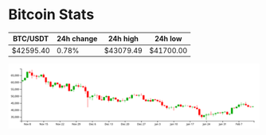 # Bitcoin Stats

BTC/USDT|24h change|24h high|24h low|
|---|---|---|---|
|$42595.40|0.78%|$43079.49|$41700.00|

<img src="./chart.svg">
